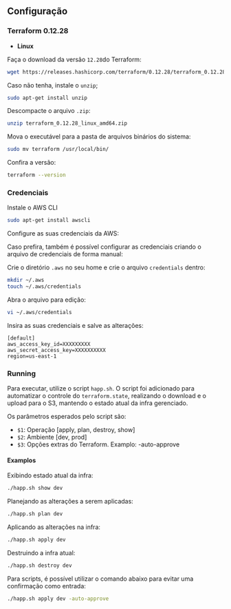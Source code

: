 ## Configuração

### Terraform 0.12.28

- **Linux**

Faça o download da versão `12.28`do Terraform:

```bash
wget https://releases.hashicorp.com/terraform/0.12.28/terraform_0.12.28_linux_amd64.zip
```

Caso não tenha, instale o `unzip`;
```bash
sudo apt-get install unzip
```

Descompacte o arquivo `.zip`:
```bash
unzip terraform_0.12.28_linux_amd64.zip
```

Mova o executável para a pasta de arquivos binários do sistema:
```bash
sudo mv terraform /usr/local/bin/
```

Confira a versão:
```bash
terraform --version 
```

### Credenciais

Instale o AWS CLI
```bash
sudo apt-get install awscli
```

Configure as suas credenciais da AWS:

Caso prefira, também é possível configurar as credenciais criando o arquivo de credenciais de forma manual:

Crie o diretório `.aws` no seu home e crie o arquivo `credentials` dentro:
```bash
mkdir ~/.aws
touch ~/.aws/credentials
```

Abra o arquivo para edição:
```bash
vi ~/.aws/credentials
```

Insira as suas credenciais e salve as alterações:
```
[default]
aws_access_key_id=XXXXXXXXX
aws_secret_access_key=XXXXXXXXXX
region=us-east-1
```

### Running

Para executar, utilize o script `happ.sh`. O script foi adicionado para automatizar o controle do `terraform.state`, realizando o download e o upload para o S3, mantendo o estado atual da infra gerenciado.

Os parâmetros esperados pelo script são:

- `$1`: Operação [apply, plan, destroy, show]
- `$2`: Ambiente [dev, prod]
- `$3`: Opções extras do Terraform. Examplo: -auto-approve

#### Examplos

Exibindo estado atual da infra:
```bash
./happ.sh show dev
```

Planejando as alterações a serem aplicadas:
```bash
./happ.sh plan dev
```

Aplicando as alterações na infra:
```bash
./happ.sh apply dev
```

Destruindo a infra atual:
```bash
./happ.sh destroy dev
```

Para scripts, é possível utilizar o comando abaixo para evitar uma confirmação como entrada:
```bash
./happ.sh apply dev -auto-approve
```
